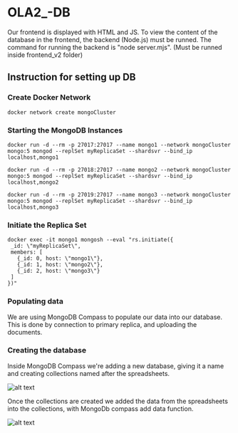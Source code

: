 # OLA2_-DB
Our frontend is displayed with HTML and JS.
To view the content of the database in the frontend, the backend (Node.js) must be runned.
The command for running the backend is "node server.mjs". (Must be runned inside frontend_v2 folder)

## Instruction for setting up DB
### Create Docker Network
```docker network create mongoCluster```

### Starting the MongoDB Instances
```docker run -d --rm -p 27017:27017 --name mongo1 --network mongoCluster mongo:5 mongod --replSet myReplicaSet --shardsvr --bind_ip localhost,mongo1```

```docker run -d --rm -p 27018:27017 --name mongo2 --network mongoCluster mongo:5 mongod --replSet myReplicaSet --shardsvr --bind_ip localhost,mongo2```

```docker run -d --rm -p 27019:27017 --name mongo3 --network mongoCluster mongo:5 mongod --replSet myReplicaSet --shardsvr --bind_ip localhost,mongo3```


### Initiate the Replica Set
```
docker exec -it mongo1 mongosh --eval "rs.initiate({
 _id: \"myReplicaSet\",
 members: [
   {_id: 0, host: \"mongo1\"},
   {_id: 1, host: \"mongo2\"},
   {_id: 2, host: \"mongo3\"}
 ]
})"
```
### Populating data
We are using MongoDB Compass to populate our data into our database. This is done by connection to primary replica, and uploading the documents. 

### Creating the database
Inside MongoDB Compass we're adding a new database, giving it a name and creating collections named after the spreadsheets. 

![alt text](https://github.com/noInPutsv2/OLA2_-DB/blob/main/opret_database.png?raw=true)

Once the collections are created we added the data from the spreadsheets into the collections, with MongoDb compass add data function. 

![alt text](https://github.com/noInPutsv2/OLA2_-DB/blob/main/import_data.png?raw=true)